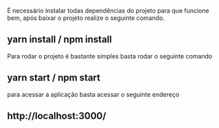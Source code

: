 É necessário instalar todas dependências do projeto para que funcione bem,
após baixar o projeto realize o seguinte comando.

## yarn install / npm install

Para rodar o projeto é bastante simples basta rodar o seguinte comando

## yarn start / npm start

para acessar a aplicação basta acessar o seguinte endereço

## http://localhost:3000/